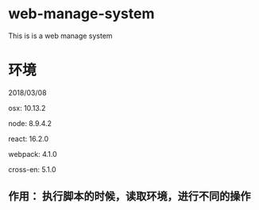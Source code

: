 # web-manage-system
This is is a web manage system

# 环境

2018/03/08

osx: 10.13.2

node: 8.9.4.2

react: 16.2.0

webpack: 4.1.0

cross-en: 5.1.0
 
 ## 作用： 执行脚本的时候，读取环境，进行不同的操作